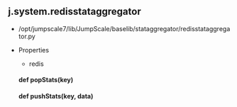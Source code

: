 ## j.system.redisstataggregator

- /opt/jumpscale7/lib/JumpScale/baselib/stataggregator/redisstataggregator.py
- Properties
    - redis

    #### def popStats(key) 
    #### def pushStats(key, data) 
